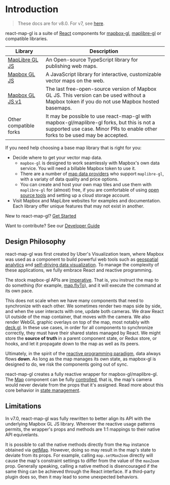 
# Introduction

> These docs are for v8.0. For v7, see [here](https://github.com/visgl/react-map-gl/tree/7.1-release/docs).

react-map-gl is a suite of [React](http://facebook.github.io/react/) components for
[mapbox-gl](https://www.npmjs.com/package/mapbox-gl), [maplibre-gl](https://www.npmjs.com/package/maplibre-gl) or compatible libraries.

| Library | Description |
| --- | --- | 
| [MapLibre GL JS](https://maplibre.org/maplibre-gl-js/docs/) | An Open-source TypeScript library for publishing web maps. |
| [Mapbox GL JS](https://www.mapbox.com/mapbox-gljs) | A JavaScript library for interactive, customizable vector maps on the web. |
| [Mapbox GL JS v1](https://github.com/mapbox/mapbox-gl-js/tree/release-v1.13.3) | The last free-open-source version of Mapbox GL JS. This version can be used without a Mapbox token if you do not use Mapbox hosted basemaps. |
| Other compatible forks | It may be possible to use react-map-gl with mapbox-gl/maplibre-gl forks, but this is not a supported use case. Minor PRs to enable other forks to be used may be accepted. |

If you need help choosing a base map library that is right for you:

- Decide where to get your vector map data.
  + `mapbox-gl` is designed to work seamlessly with Mapbox's own data service. You will need a billable Mapbox token to use it.
  + There are a number of [map data providers](./get-started/mapbox-tokens.md#display-maps-without-a-mapbox-token) who support `maplibre-gl`, with a variaty of data quality and price options.
  + You can create and host your own map tiles and use them with `maplibre-gl` for (almost) free, if you are comfortable of using [open source tools](./get-started/mapbox-tokens.md#display-maps-without-a-mapbox-token) and setting up a cloud storage account.
- Visit Mapbox and MapLibre websites for examples and documentation. Each library offer unique features that may not exist in another.

New to react-map-gl? [Get Started](./get-started/get-started.md)

Want to contribute? See our [Developer Guide](./contributing.md)


## Design Philosophy

react-map-gl was first created by Uber's Visualization team, where Mapbox was used as a component to build powerful web tools such as [geospatial analytics](https://kepler.gl) and [self-driving data visualization](https://avs.auto/). To manage the complexity of these applications, we fully embrace React and reactive programming.

The stock mapbox-gl APIs are [imperative](https://en.wikipedia.org/wiki/Imperative_programming). That is, you instruct the map to do something (for example, [map.flyTo](https://docs.mapbox.com/mapbox-gl-js/api/#map#flyto)), and it will execute the command at its own pace.

This does not scale when we have many components that need to synchronize with each other. We sometimes render two maps side by side, and when the user interacts with one, update both cameras. We draw React UI outside of the map container, that moves with the camera. We also render WebGL graphic overlays on top of the map, most notably with [deck.gl](https://deck.gl). In these use cases, in order for all components to synchronize correctly, they must have their shared states managed by React. We might store the **source of truth** in a parent component state, or Redux store, or hooks, and let it propagate down to the map as well as its peers. 

Ultimately, in the spirit of the [reactive programming paradigm](https://en.wikipedia.org/wiki/Reactive_programming), data always flows **down**. As long as the map manages its own state, as mapbox-gl is designed to do, we risk the components going out of sync.

react-map-gl creates a fully reactive wrapper for mapbox-gl/maplibre-gl. The [Map](./api-reference/maplibre/map.md) component can be fully [controlled](https://reactjs.org/docs/forms.html#controlled-components), that is, the map's camera would never deviate from the props that it's assigned. Read more about this core behavior in [state management](./get-started/state-management.md).

## Limitations

In v7.0, react-map-gl was fully rewritten to better align its API with the underlying Mapbox GL JS library. Wherever the reactive usage patterns permits, the wrapper's props and methods are 1:1 mappings to their native API equivelants.

It is possible to call the native methods directly from the `Map` instance obtained via [getMap](./api-reference/maplibre/map.md#gemap). However, doing so may result in the map's state to deviate from its props. For example, calling `map.setMaxZoom` directly will cause the map's constraint settings to differ from the value of the `maxZoom` prop. Generally speaking, calling a native method is disencouraged if the same thing can be achieved through the React interface. If a third-party plugin does so, then it may lead to some unexpected behaviors.
